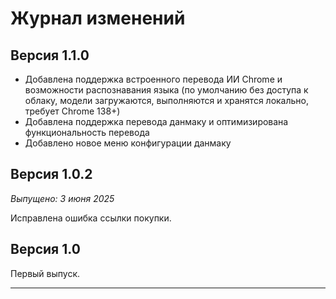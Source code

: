 # Журнал изменений

## Версия 1.1.0

- Добавлена поддержка встроенного перевода ИИ Chrome и возможности распознавания языка (по умолчанию без доступа к облаку, модели загружаются, выполняются и хранятся локально, требует Chrome 138+)
- Добавлена поддержка перевода данмаку и оптимизирована функциональность перевода
- Добавлено новое меню конфигурации данмаку

## Версия 1.0.2

_Выпущено: 3 июня 2025_

Исправлена ошибка ссылки покупки.

## Версия 1.0

Первый выпуск.

---
